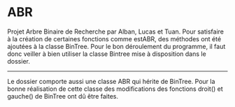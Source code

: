 # ABR

Projet Arbre Binaire de Recherche par Alban, Lucas et Tuan.
Pour satisfaire à la création de certaines fonctions comme estABR, des méthodes ont été ajoutées à la classe BinTree. Pour le bon déroulement du programme, il faut donc veiller à bien utiliser la classe Bintree mise à disposition dans le dossier.

_________________________________________________________________________________________________

Le dossier comporte aussi une classe ABR qui hérite de BinTree. Pour la bonne réalisation de cette classe des modifications des fonctions droit() et gauche() de BinTree ont dû être faites.
